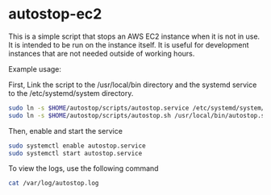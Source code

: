 # autostop-ec2

This is a simple script that stops an AWS EC2 instance when it is not in use. It is intended to be run on the instance itself. It is useful for development instances that are not needed outside of working hours.

Example usage:

First, Link the script to the /usr/local/bin directory and the systemd service to the /etc/systemd/system directory.

```bash
sudo ln -s $HOME/autostop/scripts/autostop.service /etc/systemd/system/autostop.service
sudo ln -s $HOME/autostop/scripts/autostop.sh /usr/local/bin/autostop.sh
```

Then, enable and start the service

```bash
sudo systemctl enable autostop.service
sudo systemctl start autostop.service
```

To view the logs, use the following command

```bash
cat /var/log/autostop.log
```
